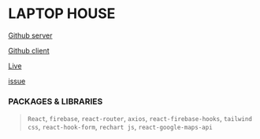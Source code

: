 # LAPTOP HOUSE
[Github server](https://github.com/ProgrammingHeroWC4/warehouse-management-client-side-aduyti)

[Github client](https://github.com/ProgrammingHeroWC4/warehouse-management-server-side-aduyti)

[Live](https://inventory-management-edcb6.web.app/)

[issue](https://stackoverflow.com/questions/72152742/the-argument-must-be-a-react-element-but-you-passed-undefined)

### PACKAGES & LIBRARIES
>  `React`, `firebase`, `react-router`, `axios`, `react-firebase-hooks`, `tailwind css`, `react-hook-form`, `rechart js`, `react-google-maps-api`